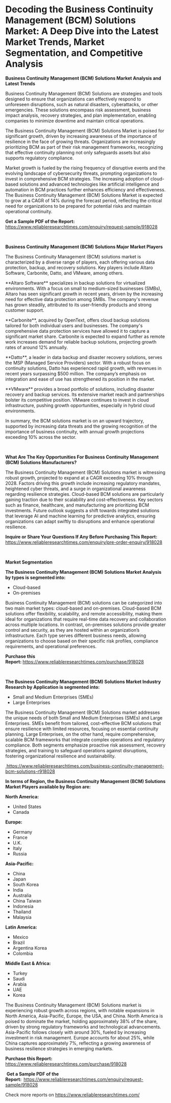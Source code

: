 <p><h1>Decoding the Business Continuity Management (BCM) Solutions Market: A Deep Dive into the Latest Market Trends, Market Segmentation, and Competitive Analysis</h1></p><p><strong>Business Continuity Management (BCM) Solutions Market Analysis and Latest Trends</strong></p>
<p><p>Business Continuity Management (BCM) Solutions are strategies and tools designed to ensure that organizations can effectively respond to unforeseen disruptions, such as natural disasters, cyberattacks, or other emergencies. These solutions encompass risk assessment, business impact analysis, recovery strategies, and plan implementation, enabling companies to minimize downtime and maintain critical operations. </p><p>The Business Continuity Management (BCM) Solutions Market is poised for significant growth, driven by increasing awareness of the importance of resilience in the face of growing threats. Organizations are increasingly prioritizing BCM as part of their risk management frameworks, recognizing that effective continuity planning not only safeguards assets but also supports regulatory compliance. </p><p>Market growth is fueled by the rising frequency of disruptive events and the evolving landscape of cybersecurity threats, prompting organizations to invest in comprehensive BCM strategies. The increasing adoption of cloud-based solutions and advanced technologies like artificial intelligence and automation in BCM practices further enhances efficiency and effectiveness. The Business Continuity Management (BCM) Solutions Market is expected to grow at a CAGR of 14% during the forecast period, reflecting the critical need for organizations to be prepared for potential risks and maintain operational continuity.</p></p>
<p><strong>Get a Sample PDF of the Report:&nbsp;</strong> <a href="https://www.reliableresearchtimes.com/enquiry/request-sample/918028?utm_campaign=2275&utm_medium=2&utm_source=Github&utm_content=ia&utm_term=11032025&utm_id=business-continuity-management-bcm-solutions">https://www.reliableresearchtimes.com/enquiry/request-sample/918028</a></p>
<p>&nbsp;</p>
<p><strong>Business Continuity Management (BCM) Solutions Major Market Players</strong></p>
<p><p>The Business Continuity Management (BCM) solutions market is characterized by a diverse range of players, each offering various data protection, backup, and recovery solutions. Key players include Altaro Software, Carbonite, Datto, and VMware, among others.</p><p>**Altaro Software** specializes in backup solutions for virtualized environments. With a focus on small to medium-sized businesses (SMBs), Altaro has seen significant growth in recent years, driven by the increasing need for effective data protection among SMBs. The company's revenue has grown steadily, attributed to its user-friendly products and strong customer support.</p><p>**Carbonite**, acquired by OpenText, offers cloud backup solutions tailored for both individual users and businesses. The company's comprehensive data protection services have allowed it to capture a significant market share. Carbonite is expected to expand further as remote work increases demand for reliable backup solutions, projecting growth rates of around 12% annually.</p><p>**Datto**, a leader in data backup and disaster recovery solutions, serves the MSP (Managed Service Providers) sector. With a robust focus on continuity solutions, Datto has experienced rapid growth, with revenues in recent years surpassing $500 million. The company’s emphasis on integration and ease of use has strengthened its position in the market.</p><p>**VMware** provides a broad portfolio of solutions, including disaster recovery and backup services. Its extensive market reach and partnerships bolster its competitive position. VMware continues to invest in cloud infrastructure, pushing growth opportunities, especially in hybrid cloud environments.</p><p>In summary, the BCM solutions market is on an upward trajectory, supported by increasing data threats and the growing recognition of the importance of business continuity, with annual growth projections exceeding 10% across the sector.</p></p>
<p>&nbsp;</p>
<p><strong>What Are The Key Opportunities For Business Continuity Management (BCM) Solutions Manufacturers?</strong></p>
<p><p>The Business Continuity Management (BCM) Solutions market is witnessing robust growth, projected to expand at a CAGR exceeding 10% through 2028. Factors driving this growth include increasing regulatory mandates, heightened cyber threats, and a surge in organizational awareness regarding resilience strategies. Cloud-based BCM solutions are particularly gaining traction due to their scalability and cost-effectiveness. Key sectors such as finance, healthcare, and manufacturing are prioritizing BCM investments. Future outlook suggests a shift towards integrated solutions that leverage AI and machine learning for predictive analytics, ensuring organizations can adapt swiftly to disruptions and enhance operational resilience.</p></p>
<p><strong>Inquire or Share Your Questions If Any Before Purchasing This Report:</strong> <a href="https://www.reliableresearchtimes.com/enquiry/pre-order-enquiry/918028?utm_campaign=2275&utm_medium=2&utm_source=Github&utm_content=ia&utm_term=11032025&utm_id=business-continuity-management-bcm-solutions">https://www.reliableresearchtimes.com/enquiry/pre-order-enquiry/918028</a></p>
<p>&nbsp;</p>
<p><strong>Market Segmentation</strong></p>
<p><strong>The Business Continuity Management (BCM) Solutions Market Analysis by types is segmented into:</strong></p>
<p><ul><li>Cloud-based</li><li>On-premises</li></ul></p>
<p><p>Business Continuity Management (BCM) solutions can be categorized into two main market types: cloud-based and on-premises. Cloud-based BCM solutions offer flexibility, scalability, and remote accessibility, making them ideal for organizations that require real-time data recovery and collaboration across multiple locations. In contrast, on-premises solutions provide greater control and security, as they are hosted within an organization’s infrastructure. Each type serves different business needs, allowing organizations to choose based on their specific risk profiles, compliance requirements, and operational preferences.</p></p>
<p><strong>Purchase this Report:&nbsp;</strong><a href="https://www.reliableresearchtimes.com/purchase/918028?utm_campaign=2275&utm_medium=2&utm_source=Github&utm_content=ia&utm_term=11032025&utm_id=business-continuity-management-bcm-solutions">https://www.reliableresearchtimes.com/purchase/918028</a></p>
<p>&nbsp;</p>
<p><strong>The Business Continuity Management (BCM) Solutions Market Industry Research by Application is segmented into:</strong></p>
<p><ul><li>Small and Medium Enterprises (SMEs)</li><li>Large Enterprises</li></ul></p>
<p><p>The Business Continuity Management (BCM) Solutions market addresses the unique needs of both Small and Medium Enterprises (SMEs) and Large Enterprises. SMEs benefit from tailored, cost-effective BCM solutions that ensure resilience with limited resources, focusing on essential continuity planning. Large Enterprises, on the other hand, require comprehensive, scalable BCM frameworks that integrate complex operations and regulatory compliance. Both segments emphasize proactive risk assessment, recovery strategies, and training to safeguard operations against disruptions, fostering organizational resilience and sustainability.</p></p>
<p><a href="https://www.reliableresearchtimes.com/business-continuity-management-bcm-solutions-r918028?utm_campaign=2275&utm_medium=2&utm_source=Github&utm_content=ia&utm_term=11032025&utm_id=business-continuity-management-bcm-solutions">&nbsp;https://www.reliableresearchtimes.com/business-continuity-management-bcm-solutions-r918028</a></p>
<p><strong>In terms of Region, the Business Continuity Management (BCM) Solutions Market Players available by Region are:</strong></p>
<p>
    <p> <strong> North America: </strong>
        <ul>
            <li>United States</li>
            <li>Canada</li>
        </ul>
        </p> 
    <p> <strong> Europe: </strong>
        <ul>
            <li>Germany</li>
            <li>France</li>
            <li>U.K.</li>
            <li>Italy</li>
            <li>Russia</li>
        </ul>
        </p> 
    <p> <strong> Asia-Pacific: </strong>
        <ul>
            <li>China</li>
            <li>Japan</li>
            <li>South Korea</li>
            <li>India</li>
            <li>Australia</li>
            <li>China Taiwan</li>
            <li>Indonesia</li>
            <li>Thailand</li>
            <li>Malaysia</li>
        </ul>
        </p> 
    <p> <strong> Latin America: </strong>
        <ul>
            <li>Mexico</li>
            <li>Brazil</li>
            <li>Argentina Korea</li>
            <li>Colombia</li>
        </ul>
        </p> 
    <p> <strong> Middle East & Africa: </strong>
        <ul>
            <li>Turkey</li>
            <li>Saudi</li>
            <li>Arabia</li>
            <li>UAE</li>
            <li>Korea</li>
        </ul>
    </p>
    </p>
<p><p>The Business Continuity Management (BCM) Solutions market is experiencing robust growth across regions, with notable expansions in North America, Asia-Pacific, Europe, the USA, and China. North America is poised to dominate the market, holding approximately 38% of the share, driven by strong regulatory frameworks and technological advancements. Asia-Pacific follows closely with around 30%, fueled by increasing investment in risk management. Europe accounts for about 25%, while China captures approximately 7%, reflecting a growing awareness of business resilience strategies in emerging markets.</p></p>
<p><strong>Purchase this Report: </strong><a href="https://www.reliableresearchtimes.com/purchase/918028?utm_campaign=2275&utm_medium=2&utm_source=Github&utm_content=ia&utm_term=11032025&utm_id=business-continuity-management-bcm-solutions">https://www.reliableresearchtimes.com/purchase/918028</a></p>
<p>&nbsp;<strong>Get a Sample PDF of the Report:&nbsp;&nbsp;</strong><a href="https://www.reliableresearchtimes.com/enquiry/request-sample/918028?utm_campaign=2275&utm_medium=2&utm_source=Github&utm_content=ia&utm_term=11032025&utm_id=business-continuity-management-bcm-solutions">https://www.reliableresearchtimes.com/enquiry/request-sample/918028</a></p>
<p><strong></strong></p>
<p>Check more reports on <a href="https://www.reliableresearchtimes.com/?utm_campaign=2275&utm_medium=2&utm_source=Github&utm_content=ia&utm_term=11032025&utm_id=business-continuity-management-bcm-solutions">https://www.reliableresearchtimes.com/</a></p>